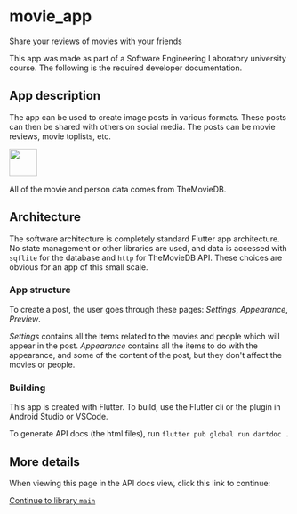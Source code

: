 # movie_app

Share your reviews of movies with your friends

This app was made as part of a Software Engineering Laboratory university course. The following
is the required developer documentation.

## App description
The app can be used to create image posts in various formats. These posts can then be shared
with others on social media. The posts can be movie reviews, movie toplists, etc.

<img src="https://www.themoviedb.org/assets/2/v4/logos/v2/blue_square_2-d537fb228cf3ded904ef09b136fe3fec72548ebc1fea3fbbd1ad9e36364db38b.svg" width="50">

All of the movie and person data comes from TheMovieDB.

## Architecture
The software architecture is completely standard Flutter app architecture. No state management
or other libraries are used, and data is accessed with `sqflite` for the database and `http`
for TheMovieDB API. These choices are obvious for an app of this small scale.

### App structure
To create a post, the user goes through these pages: *Settings*, *Appearance*, *Preview*.

*Settings* contains all the items related to the movies and people which will appear in the
post. *Appearance* contains all the items to do with the appearance, and some of the content
of the post, but they don't affect the movies or people.

### Building
This app is created with Flutter. To build, use the Flutter cli or the plugin in Android Studio
or VSCode.

To generate API docs (the html files), run `flutter pub global run dartdoc .`

## More details
When viewing this page in the API docs view, click this link to continue:

[Continue to library `main`](main/main-library.html)